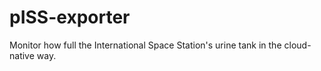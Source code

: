 # pISS-exporter

Monitor how full the International Space Station's urine tank in the cloud-native way.
